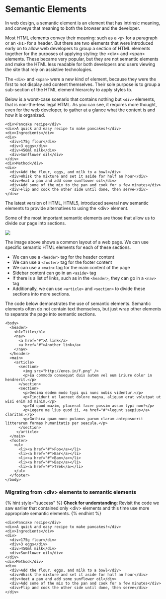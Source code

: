 # Semantic Elements

In web design, a semantic element is an element that has intrinsic meaning, and conveys that meaning to both the browser and the developer.

Most HTML elements convey their meaning: such as a `<p>` for a paragraph or an `<h1>` for a header.  But there are two elements that were introduced early on to allow web developers to group a  section of HTML elements together for the purposes of applying styling: the &lt;div&gt; and &lt;span&gt; elements. These became very popular, but they are not semantic elements and make the HTML less readable for both developers and users viewing the site that rely on assistive technologies.

The `<div>` and `<span>` were a new kind of element, because they were the first to not display and content themselves. Their sole purpose is to group a sub-section of the HTML element hierarchy to apply styles to.

Below is a worst-case scenario that contains nothing but `<div>` elements, that is non-the-less legal HTML. As you can see, it requires more thought, even for the web developer, to gather at a glance what the content is and how it is organized.

```markup
<div>Pancake recipe</div>
<div>A quick and easy recipe to make pancakes!</div>
<div>Ingredients</div>
<div>
  <div>175g flour</div>
  <div>3 eggs</div>
  <div>450ml milk</div>
  <div>Sunflower oil</div>
</div>
<div>Method</div>
<div>
  <div>Add the flour, eggs, and milk to a bowl</div>
  <div>Whisk the mixture and set it aside for half an hour</div>
  <div>Heat a pan and add some sunflower oil</div>
  <div>Add some of the mix to the pan and cook for a few minutes</div>
  <div>Flip and cook the other side until done, then serve</div>
</div>
```

The latest version of HTML, HTML5, introduced several new semantic elements to provide alternatives to using the &lt;div&gt; element.

Some of the most important semantic elements are those that allow us to divide our page into sections.

![](https://syllabus.codeyourfuture.io/c4fbd24f5cbf819fd867bd5b4785e795.png)

The image above shows a common layout of a web page. We can use specific semantic HTML elements for each of these sections.

* We can use a `<header>` tag for the header content
* We can use a `<footer>` tag for the footer content
* We can use a `<main>` tag for the main content of the page
* Sidebar content can go in an `<aside>` tag
* If there is a list of links, such as in the `<header>`, they can go in a `<nav>` tag
* Additionally, we can use `<article>` and `<section>` to divide these sections into more sections.

The code below demonstrates the use of semantic elements. Semantic elements often do not contain text themselves, but just wrap other elements to separate the page into semantic sections.

```markup
<body>
  <header>
    <h1>Title</h1>
    <nav>
      <a href="#">A link</a>
      <a href="#">Another link</a>
    </nav>
  </header>
  <main>
    <article>
      <section>
        <img src="http://enes.in/f.png" />
        <p>Ea commodo consequat duis autem vel eum iriure dolor in hendrerit.</p>
      </section>
      <section>
        <p>Decima eodem modo typi qui nunc nobis videntur.</p>
        <p>Tincidunt ut laoreet dolore magna, aliquam erat volutpat ut wisi enim ad minim.</p>
        <p>Id quod mazim, placerat facer possim assum typi non!</p>
        <p>Legere me lius quod ii, <a href="#">legunt saepius</a> claritas.</p>
        <p>Gothica quam nunc putamus parum claram anteposuerit litterarum formas humanitatis per seacula.</p>
      </section>
     </article>
  </main>
  <footer>
    <ul>
      <li><a href="#">Foo</a></li>
      <li><a href="#">Bar</a></li>
      <li><a href="#">Bam</a></li>
      <li><a href="#">Baz</a></li>
      <li><a href="#">Trek</a></li>
    </ul>
  </footer>
</body>
```

### Migrating from &lt;div&gt; elements to semantic elements

{% hint style="success" %}
**Check for understanding**: Revisit the code we saw earlier that contained only &lt;div&gt; elements and this time use more appropriate semantic elements.
{% endhint %}

```markup
<div>Pancake recipe</div>
<div>A quick and easy recipe to make pancakes!</div>
<div>Ingredients</div>
<div>
  <div>175g flour</div>
  <div>3 eggs</div>
  <div>450ml milk</div>
  <div>Sunflower oil</div>
</div>
<div>Method</div>
<div>
  <div>Add the flour, eggs, and milk to a bowl</div>
  <div>Whisk the mixture and set it aside for half an hour</div>
  <div>Heat a pan and add some sunflower oil</div>
  <div>Add some of the mix to the pan and cook for a few minutes</div>
  <div>Flip and cook the other side until done, then serve</div>
</div>
```

